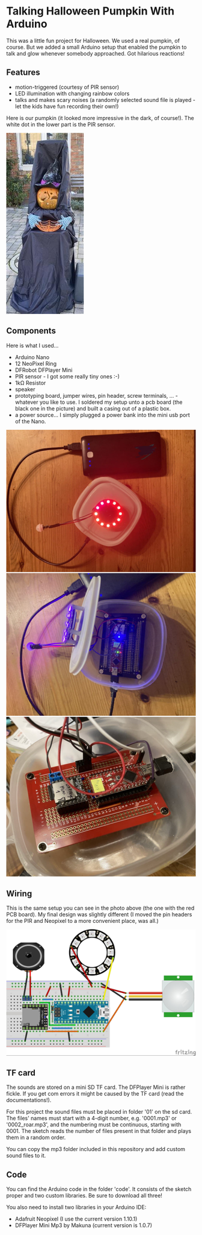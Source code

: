 # Talking Halloween Pumpkin With Arduino
This was a little fun project for Halloween. We used a real pumpkin, of course. But we added a small Arduino setup that enabled the pumpkin to talk and glow whenever somebody approached. Got hilarious reactions!

## Features
* motion-triggered (courtesy of PIR sensor)
* LED illumination with changing rainbow colors
* talks and makes scary noises (a randomly selected sound file is played - let the kids have fun recording their own!)

Here is our pumpkin (it looked more impressive in the dark, of course!). The white dot in the lower part is the PIR sensor.

![Our pumpkin](info/image3.jpg)

## Components
Here is what I used...

* Arduino Nano
* 12 NeoPixel Ring
* DFRobot DFPlayer Mini
* PIR sensor - I got some really tiny ones :-)
* 1kΩ Resistor
* speaker
* prototyping board, jumper wires, pin header, screw terminals, ... - whatever you like to use. I soldered my setup unto a pcb board (the black one in the picture) and built a casing out of a plastic box.
* a power source... I simply plugged a power bank into the mini usb port of the Nano.

![wiring](info/image1.jpg)
![wiring](info/image2.jpg)
![wiring](info/image4.jpg)

## Wiring
This is the same setup you can see in the photo above (the one with the red PCB board). My final design was slightly different (I moved the pin headers for the PIR and Neopixel to a more convenient place, was all.)

![wiring](info/pumpkin_assembly.jpg)

## TF card
The sounds are stored on a mini SD TF card. The DFPlayer Mini is rather fickle. If you get com errors it might be caused by the TF card (read the documentations!).

For this project the sound files must be placed in folder '01' on the sd card. The files' names must start with a 4-digit number, e.g. '0001.mp3' or '0002_roar.mp3', and the numbering must be continuous, starting with 0001. The sketch reads the number of files present in that folder and plays them in a random order.

You can copy the mp3 folder included in this repository and add custom sound files to it.

## Code
You can find the Arduino code in the folder 'code'. It consists of the sketch proper and two custom libraries. Be sure to download all three!

You also need to install two libraries in your Arduino IDE:
* Adafruit Neopixel (I use the current version 1.10.1)
* DFPlayer Mini Mp3 by Makuna (current version is 1.0.7)

